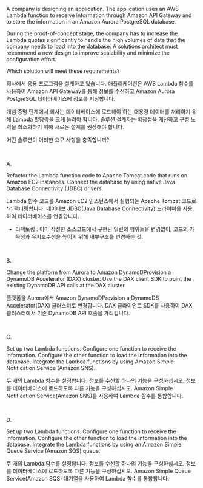 A company is designing an application. The application uses an AWS Lambda function to receive information through Amazon API Gateway and to store the information in an Amazon Aurora PostgreSQL database.

During the proof-of-concept stage, the company has to increase the Lambda quotas significantly to handle the high volumes of data that the company needs to load into the database. A solutions architect must recommend a new design to improve scalability and minimize the configuration effort.

Which solution will meet these requirements?

회사에서 응용 프로그램을 설계하고 있습니다. 애플리케이션은 AWS Lambda 함수를 사용하여 Amazon API Gateway를 통해 정보를 수신하고 Amazon Aurora PostgreSQL 데이터베이스에 정보를 저장합니다.

개념 증명 단계에서 회사는 데이터베이스에 로드해야 하는 대용량 데이터를 처리하기 위해 Lambda 할당량을 크게 늘려야 합니다. 솔루션 설계자는 확장성을 개선하고 구성 노력을 최소화하기 위해 새로운 설계를 권장해야 합니다.

어떤 솔루션이 이러한 요구 사항을 충족합니까?

​

A.

Refactor the Lambda function code to Apache Tomcat code that runs on Amazon EC2 instances. Connect the database by using native Java Database Connectivity (JDBC) drivers.

Lambda 함수 코드를 Amazon EC2 인스턴스에서 실행되는 Apache Tomcat 코드로 *리팩터링합니다. 네이티브 JDBC(Java Database Connectivity) 드라이버를 사용하여 데이터베이스를 연결합니다.

* 리팩토링 : 이미 작성한 소스코드에서 구현된 일련의 행위들을 변경없이, 코드의 가독성과 유지보수성을 높이기 위해 내부구조를 변경하는 것.

​

B.

Change the platform from Aurora to Amazon DynamoDProvision a DynamoDB Accelerator (DAX) cluster. Use the DAX client SDK to point the existing DynamoDB API calls at the DAX cluster.

플랫폼을 Aurora에서 Amazon DynamoDProvision a DynamoDB Accelerator(DAX) 클러스터로 변경합니다. DAX 클라이언트 SDK를 사용하여 DAX 클러스터에서 기존 DynamoDB API 호출을 가리킵니다.

​

C.

Set up two Lambda functions. Configure one function to receive the information. Configure the other function to load the information into the database. Integrate the Lambda functions by using Amazon Simple Notification Service (Amazon SNS).

두 개의 Lambda 함수를 설정합니다. 정보를 수신할 하나의 기능을 구성하십시오. 정보를 데이터베이스에 로드하도록 다른 기능을 구성하십시오. Amazon Simple Notification Service(Amazon SNS)를 사용하여 Lambda 함수를 통합합니다.

​

D.

Set up two Lambda functions. Configure one function to receive the information. Configure the other function to load the information into the database. Integrate the Lambda functions by using an Amazon Simple Queue Service (Amazon SQS) queue.

두 개의 Lambda 함수를 설정합니다. 정보를 수신할 하나의 기능을 구성하십시오. 정보를 데이터베이스에 로드하도록 다른 기능을 구성하십시오. Amazon Simple Queue Service(Amazon SQS) 대기열을 사용하여 Lambda 함수를 통합합니다.
